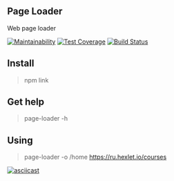 ## Page Loader

Web page loader

[![Maintainability](https://api.codeclimate.com/v1/badges/aea52cd206fee4732ca9/maintainability)](https://codeclimate.com/github/AndreyShimkov/backend-project-lvl3/maintainability) [![Test Coverage](https://api.codeclimate.com/v1/badges/aea52cd206fee4732ca9/test_coverage)](https://codeclimate.com/github/AndreyShimkov/backend-project-lvl3/test_coverage) [![Build Status](https://travis-ci.org/AndreyShimkov/backend-project-lvl3.svg?branch=master)](https://travis-ci.org/AndreyShimkov/backend-project-lvl3)

## Install 

> npm link

## Get help

> page-loader -h

## Using 

> page-loader -o /home https://ru.hexlet.io/courses

[![asciicast](https://asciinema.org/a/eABTm4YRAhvqP4n7O53Z572YF.svg)](https://asciinema.org/a/eABTm4YRAhvqP4n7O53Z572YF)
